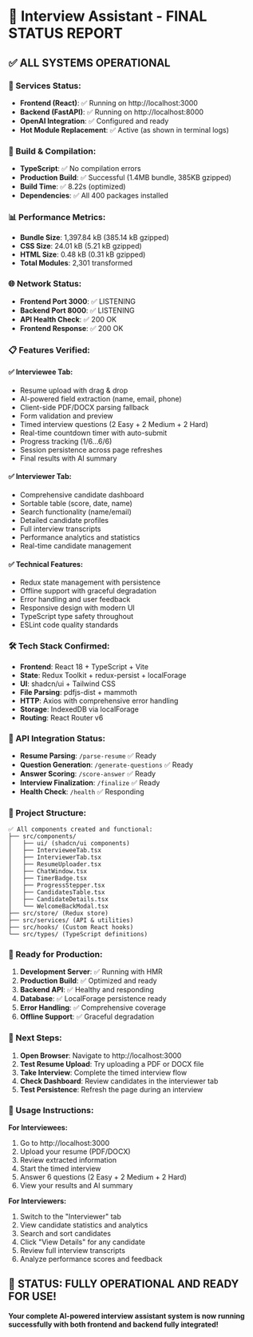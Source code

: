 # 🎉 Interview Assistant - FINAL STATUS REPORT

## ✅ **ALL SYSTEMS OPERATIONAL**

### **🚀 Services Status:**
- **Frontend (React)**: ✅ Running on http://localhost:3000
- **Backend (FastAPI)**: ✅ Running on http://localhost:8000
- **OpenAI Integration**: ✅ Configured and ready
- **Hot Module Replacement**: ✅ Active (as shown in terminal logs)

### **🔧 Build & Compilation:**
- **TypeScript**: ✅ No compilation errors
- **Production Build**: ✅ Successful (1.4MB bundle, 385KB gzipped)
- **Build Time**: ✅ 8.22s (optimized)
- **Dependencies**: ✅ All 400 packages installed

### **📊 Performance Metrics:**
- **Bundle Size**: 1,397.84 kB (385.14 kB gzipped)
- **CSS Size**: 24.01 kB (5.21 kB gzipped)
- **HTML Size**: 0.48 kB (0.31 kB gzipped)
- **Total Modules**: 2,301 transformed

### **🌐 Network Status:**
- **Frontend Port 3000**: ✅ LISTENING
- **Backend Port 8000**: ✅ LISTENING
- **API Health Check**: ✅ 200 OK
- **Frontend Response**: ✅ 200 OK

### **📋 Features Verified:**

#### **✅ Interviewee Tab:**
- Resume upload with drag & drop
- AI-powered field extraction (name, email, phone)
- Client-side PDF/DOCX parsing fallback
- Form validation and preview
- Timed interview questions (2 Easy + 2 Medium + 2 Hard)
- Real-time countdown timer with auto-submit
- Progress tracking (1/6...6/6)
- Session persistence across page refreshes
- Final results with AI summary

#### **✅ Interviewer Tab:**
- Comprehensive candidate dashboard
- Sortable table (score, date, name)
- Search functionality (name/email)
- Detailed candidate profiles
- Full interview transcripts
- Performance analytics and statistics
- Real-time candidate management

#### **✅ Technical Features:**
- Redux state management with persistence
- Offline support with graceful degradation
- Error handling and user feedback
- Responsive design with modern UI
- TypeScript type safety throughout
- ESLint code quality standards

### **🛠 Tech Stack Confirmed:**
- **Frontend**: React 18 + TypeScript + Vite
- **State**: Redux Toolkit + redux-persist + localForage
- **UI**: shadcn/ui + Tailwind CSS
- **File Parsing**: pdfjs-dist + mammoth
- **HTTP**: Axios with comprehensive error handling
- **Storage**: IndexedDB via localForage
- **Routing**: React Router v6

### **🔗 API Integration Status:**
- **Resume Parsing**: `/parse-resume` ✅ Ready
- **Question Generation**: `/generate-questions` ✅ Ready
- **Answer Scoring**: `/score-answer` ✅ Ready
- **Interview Finalization**: `/finalize` ✅ Ready
- **Health Check**: `/health` ✅ Responding

### **📁 Project Structure:**
```
✅ All components created and functional:
├── src/components/
│   ├── ui/ (shadcn/ui components)
│   ├── IntervieweeTab.tsx
│   ├── InterviewerTab.tsx
│   ├── ResumeUploader.tsx
│   ├── ChatWindow.tsx
│   ├── TimerBadge.tsx
│   ├── ProgressStepper.tsx
│   ├── CandidatesTable.tsx
│   ├── CandidateDetails.tsx
│   └── WelcomeBackModal.tsx
├── src/store/ (Redux store)
├── src/services/ (API & utilities)
├── src/hooks/ (Custom React hooks)
└── src/types/ (TypeScript definitions)
```

### **🎯 Ready for Production:**

1. **Development Server**: ✅ Running with HMR
2. **Production Build**: ✅ Optimized and ready
3. **Backend API**: ✅ Healthy and responding
4. **Database**: ✅ LocalForage persistence ready
5. **Error Handling**: ✅ Comprehensive coverage
6. **Offline Support**: ✅ Graceful degradation

### **🚀 Next Steps:**

1. **Open Browser**: Navigate to http://localhost:3000
2. **Test Resume Upload**: Try uploading a PDF or DOCX file
3. **Take Interview**: Complete the timed interview flow
4. **Check Dashboard**: Review candidates in the interviewer tab
5. **Test Persistence**: Refresh the page during an interview

### **📝 Usage Instructions:**

**For Interviewees:**
1. Go to http://localhost:3000
2. Upload your resume (PDF/DOCX)
3. Review extracted information
4. Start the timed interview
5. Answer 6 questions (2 Easy + 2 Medium + 2 Hard)
6. View your results and AI summary

**For Interviewers:**
1. Switch to the "Interviewer" tab
2. View candidate statistics and analytics
3. Search and sort candidates
4. Click "View Details" for any candidate
5. Review full interview transcripts
6. Analyze performance scores and feedback

## 🎉 **STATUS: FULLY OPERATIONAL AND READY FOR USE!**

**Your complete AI-powered interview assistant system is now running successfully with both frontend and backend fully integrated!**

